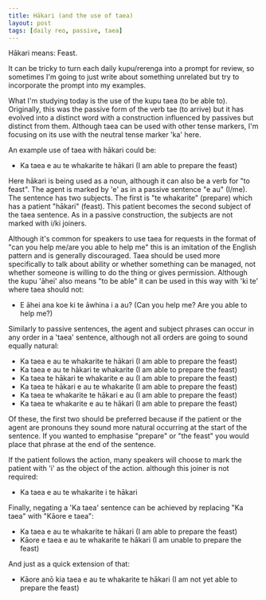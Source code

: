 ```yaml
---
title: Hākari (and the use of taea)
layout: post
tags: [daily reo, passive, taea]
---
```

Hākari means: Feast.

It can be tricky to turn each daily kupu/rerenga into a prompt for review, so sometimes I'm going to just write about something unrelated but try to incorporate the prompt into my examples.

What I'm studying today is the use of the kupu taea (to be able to). Originally, this was the passive form of the verb tae (to arrive) but it has evolved into a distinct word with a construction influenced by passives but distinct from them. Although taea can be used with other tense markers, I'm focusing on its use with the neutral tense marker 'ka' here.

An example use of taea with hākari could be:
- Ka taea e au te whakarite te hākari (I am able to prepare the feast)

Here hākari is being used as a noun, although it can also be a verb for "to feast". The agent is marked by 'e' as in a passive sentence "e au" (I/me). The sentence has two subjects. The first is "te whakarite" (prepare) which has a patient "hākari" (feast). This patient becomes the second subject of the taea sentence. As in a passive construction, the subjects are not marked with i/ki joiners.

Although it's common for speakers to use taea for requests in the format of "can you help me/are you able to help me" this is an imitation of the English pattern and is generally discouraged. Taea should be used more specifically to talk about ability or whether something can be managed, not whether someone is willing to do the thing or gives permission. Although the kupu 'āhei' also means "to be able" it can be used in this way with 'ki te' where taea should not:
- E āhei ana koe ki te āwhina i a au? (Can you help me? Are you able to help me?)

Similarly to passive sentences, the agent and subject phrases can occur in any order in a 'taea' sentence, although not all orders are going to sound equally natural:
- Ka taea e au te whakarite te hākari (I am able to prepare the feast)
- Ka taea e au te hākari te whakarite (I am able to prepare the feast)
- Ka taea te hākari te whakarite e au (I am able to prepare the feast)
- Ka taea te hākari e au te whakarite (I am able to prepare the feast)
- Ka taea te whakarite te hākari e au (I am able to prepare the feast)
- Ka taea te whakarite e au te hākari (I am able to prepare the feast)

Of these, the first two should be preferred because if the patient or the agent are pronouns they sound more natural occurring at the start of the sentence. If you wanted to emphasise "prepare" or "the feast" you would place that phrase at the end of the sentence.

If the patient follows the action, many speakers will choose to mark the patient with 'i' as the object of the action. although this joiner is not required:
- Ka taea e au te whakarite i te hākari

Finally, negating a 'Ka taea' sentence can be achieved by replacing "Ka taea" with "Kāore e taea":
- Ka taea e au te whakarite te hākari (I am able to prepare the feast)
- Kāore e taea e au te whakarite te hākari (I am unable to prepare the feast)

And just as a quick extension of that:
- Kāore anō kia taea e au te whakarite te hākari (I am not yet able to prepare the feast)
